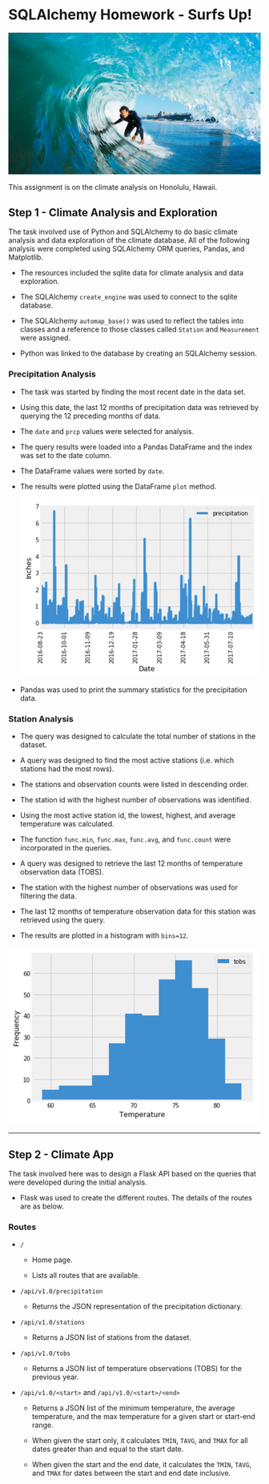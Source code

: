 # SQLAlchemy Homework - Surfs Up!

![surfs-up.png](Images/surfs-up.png)

This assignment is on the climate analysis on Honolulu, Hawaii.

## Step 1 - Climate Analysis and Exploration

The task involved use of Python and SQLAlchemy to do basic climate analysis and data exploration of the climate database. All of the following analysis were completed using SQLAlchemy ORM queries, Pandas, and Matplotlib.

* The resources included the sqlite data for climate analysis and data exploration.

* The SQLAlchemy `create_engine` was used to connect to the sqlite database.

* The SQLAlchemy `automap_base()` was used to reflect the tables into classes and a reference to those classes called `Station` and `Measurement` were assigned.

* Python was linked to the database by creating an SQLAlchemy session.

### Precipitation Analysis

* The task was started by finding the most recent date in the data set.

* Using this date, the last 12 months of precipitation data was retrieved by querying the 12 preceding months of data.

* The `date` and `prcp` values were selected for analysis.

* The query results were loaded into a Pandas DataFrame and the index was set to the date column.

* The DataFrame values were sorted by `date`.

* The results were plotted using the DataFrame `plot` method.

  ![precipitation](Images/precipitation.png)

* Pandas was used to print the summary statistics for the precipitation data.

### Station Analysis

* The query was designed to calculate the total number of stations in the dataset.

* A query was designed to find the most active stations (i.e. which stations had the most rows).

* The stations and observation counts were listed in descending order.

* The station id with the highest number of observations was identified.

* Using the most active station id, the lowest, highest, and average temperature was calculated.

* The function `func.min`, `func.max`, `func.avg`, and `func.count` were incorporated in the queries.

* A query was designed to retrieve the last 12 months of temperature observation data (TOBS).

* The station with the highest number of observations was used for filtering the data.

* The last 12 months of temperature observation data for this station was retrieved using the query.

* The results are plotted in a histogram with `bins=12`.

![station-histogram](Images/station-histogram.png)

- - -

## Step 2 - Climate App

The task involved here was to design a Flask API based on the queries that were developed during the initial analysis.

* Flask was used to create the different routes. The details of the routes are as below.

### Routes

* `/`

  * Home page.

  * Lists all routes that are available.

* `/api/v1.0/precipitation`

  * Returns the JSON representation of the precipitation dictionary.

* `/api/v1.0/stations`

  * Returns a JSON list of stations from the dataset.

* `/api/v1.0/tobs`

  * Returns a JSON list of temperature observations (TOBS) for the previous year.

* `/api/v1.0/<start>` and `/api/v1.0/<start>/<end>`

  * Returns a JSON list of the minimum temperature, the average temperature, and the max temperature for a given start or start-end range.

  * When given the start only, it calculates `TMIN`, `TAVG`, and `TMAX` for all dates greater than and equal to the start date.

  * When given the start and the end date, it calculates the `TMIN`, `TAVG`, and `TMAX` for dates between the start and end date inclusive.

